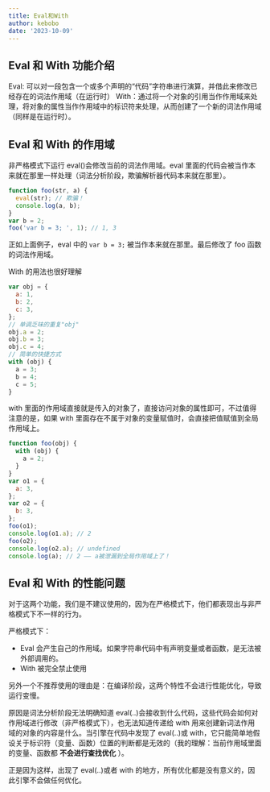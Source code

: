 ```yaml
---
title: Eval和With
author: kebobo
date: '2023-10-09'
---
```


## Eval 和 With 功能介绍

Eval: 可以对一段包含一个或多个声明的“代码”字符串进行演算，并借此来修改已经存在的词法作用域（在运行时）
With：通过将一个对象的引用当作作用域来处理，将对象的属性当作作用域中的标识符来处理，从而创建了一个新的词法作用域（同样是在运行时）。

## Eval 和 With 的作用域

非严格模式下运行 eval()会修改当前的词法作用域。eval 里面的代码会被当作本来就在那里一样处理（词法分析阶段，欺骗解析器代码本来就在那里）。

```javascript
function foo(str, a) {
  eval(str); // 欺骗！
  console.log(a, b);
}
var b = 2;
foo('var b = 3; ', 1); // 1, 3
```

正如上面例子，eval 中的 `var b = 3;` 被当作本来就在那里。最后修改了 foo 函数的词法作用域。

With 的用法也很好理解

```javascript
var obj = {
  a: 1,
  b: 2,
  c: 3,
};
// 单调乏味的重复"obj"
obj.a = 2;
obj.b = 3;
obj.c = 4;
// 简单的快捷方式
with (obj) {
  a = 3;
  b = 4;
  c = 5;
}
```

with 里面的作用域直接就是传入的对象了，直接访问对象的属性即可，不过值得注意的是，如果 with 里面存在不属于对象的变量赋值时，会直接把值赋值到全局作用域上。

```javascript
function foo(obj) {
  with (obj) {
    a = 2;
  }
}
var o1 = {
  a: 3,
};
var o2 = {
  b: 3,
};
foo(o1);
console.log(o1.a); // 2
foo(o2);
console.log(o2.a); // undefined
console.log(a); // 2 —— a被泄漏到全局作用域上了！
```

## Eval 和 With 的性能问题

对于这两个功能，我们是不建议使用的，因为在严格模式下，他们都表现出与非严格模式下不一样的行为。

严格模式下：

- Eval 会产生自己的作用域。如果字符串代码中有声明变量或者函数，是无法被外部调用的。
- With 被完全禁止使用

另外一个不推荐使用的理由是：在编译阶段，这两个特性不会进行性能优化，导致运行变慢。

原因是词法分析阶段无法明确知道 eval(..)会接收到什么代码，这些代码会如何对作用域进行修改（非严格模式下），也无法知道传递给 with 用来创建新词法作用域的对象的内容是什么。当引擎在代码中发现了 eval(..)或 with，它只能简单地假设关于标识符（变量、函数）位置的判断都是无效的（我的理解：当前作用域里面的变量、函数都 **不会进行查找优化** ）。

正是因为这样，出现了 eval(..)或者 with 的地方，所有优化都是没有意义的，因此引擎不会做任何优化。
